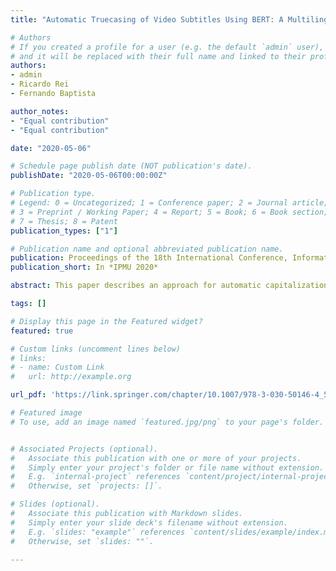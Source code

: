 ```yaml
---
title: "Automatic Truecasing of Video Subtitles Using BERT: A Multilingual Adaptable Approach"

# Authors
# If you created a profile for a user (e.g. the default `admin` user), write the username (folder name) here 
# and it will be replaced with their full name and linked to their profile.
authors:
- admin
- Ricardo Rei
- Fernando Baptista

author_notes:
- "Equal contribution"
- "Equal contribution"

date: "2020-05-06"

# Schedule page publish date (NOT publication's date).
publishDate: "2020-05-06T00:00:00Z"

# Publication type.
# Legend: 0 = Uncategorized; 1 = Conference paper; 2 = Journal article;
# 3 = Preprint / Working Paper; 4 = Report; 5 = Book; 6 = Book section;
# 7 = Thesis; 8 = Patent
publication_types: ["1"]

# Publication name and optional abbreviated publication name.
publication: Proceedings of the 18th International Conference, Information Processing and Management of Uncertainty in Knowledge-Based Systems
publication_short: In *IPMU 2020*

abstract: This paper describes an approach for automatic capitalization of text without case information, such as spoken transcripts of video subtitles, produced by automatic speech recognition systems. Our approach is based on pre-trained contextualized word embeddings, requires only a small portion of data for training when compared with traditional approaches, and is able to achieve state-of-the-art results. The paper reports experiments both on general written data from the European Parliament, and on video subtitles, revealing that the proposed approach is suitable for performing capitalization, not only in each one of the domains, but also in a cross-domain scenario. We have also created a versatile multilingual model, and the conducted experiments show that good results can be achieved both for monolingual and multilingual data. Finally, we applied domain adaptation by finetuning models, initially trained on general written data, on video subtitles, revealing gains over other approaches not only in performance but also in terms of computational cost.

tags: []

# Display this page in the Featured widget?
featured: true

# Custom links (uncomment lines below)
# links:
# - name: Custom Link
#   url: http://example.org

url_pdf: 'https://link.springer.com/chapter/10.1007/978-3-030-50146-4_52'

# Featured image
# To use, add an image named `featured.jpg/png` to your page's folder. 


# Associated Projects (optional).
#   Associate this publication with one or more of your projects.
#   Simply enter your project's folder or file name without extension.
#   E.g. `internal-project` references `content/project/internal-project/index.md`.
#   Otherwise, set `projects: []`.

# Slides (optional).
#   Associate this publication with Markdown slides.
#   Simply enter your slide deck's filename without extension.
#   E.g. `slides: "example"` references `content/slides/example/index.md`.
#   Otherwise, set `slides: ""`.

---
```

